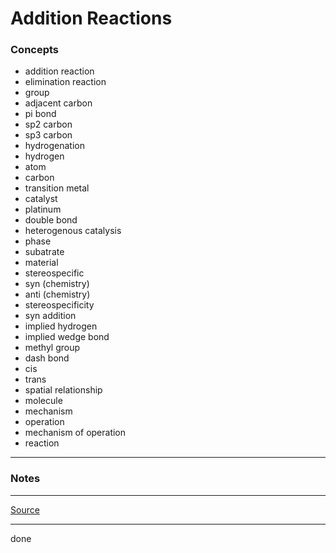 # Addition Reactions

### Concepts

- addition reaction
- elimination reaction
- group
- adjacent carbon
- pi bond
- sp2 carbon
- sp3 carbon
- hydrogenation
- hydrogen
- atom
- carbon
- transition metal
- catalyst
- platinum
- double bond
- heterogenous catalysis
- phase
- subatrate
- material
- stereospecific
- syn (chemistry)
- anti (chemistry)
- stereospecificity
- syn addition
- implied hydrogen
- implied wedge bond
- methyl group
- dash bond
- cis
- trans
- spatial relationship
- molecule
- mechanism
- operation
- mechanism of operation
- reaction

---

### Notes

---

[Source](https://youtu.be/yixbP3KPDtg)

---

done